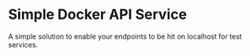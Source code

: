 # Simple Docker API Service

A simple solution to enable your endpoints to be hit on localhost for test services.
